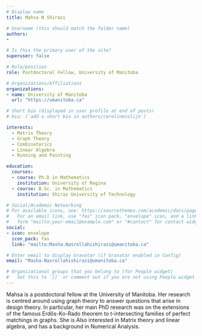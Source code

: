 ```yaml
---
# Display name
title: Mahsa N Shirazi

# Username (this should match the folder name)
authors:
- 

# Is this the primary user of the site?
superuser: false

# Role/position
role: Postdoctoral Fellow, University of Manitoba

# Organizations/Affiliations
organizations:
- name: University of Manitoba
  url: "https://umanitoba.ca"

# Short bio (displayed in user profile at end of posts)
# bio: (`add a short bio in authors/carolinecolijn`)

interests:
  - Matrix Theory
  - Graph Theory
  - Combinatorics
  - Linear Algebra
  - Running and Painting

education:
  courses:
  - course: Ph.D in Mathematics
    institution: University of Regina
  - course: B.Sc. in Mathematics
    institution: Shiraz University of Technology

# Social/Academic Networking
# For available icons, see: https://sourcethemes.com/academic/docs/page-builder/#icons
#   For an email link, use "fas" icon pack, "envelope" icon, and a link in the
#   form "mailto:your-email@example.com" or "#contact" for contact widget.
social:
- icon: envelope
  icon_pack: fas
  link: "mailto:Masha.Nasrollahishirazi@umanitoba.ca"

# Enter email to display Gravatar (if Gravatar enabled in Config)
email: "Masha.Nasrollahishirazi@umanitoba.ca"

# Organizational groups that you belong to (for People widget)
#   Set this to `[]` or comment out if you are not using People widget.
---
```


Mahsa is a postdoctoral fellow at the University of Manitoba. Her research is 
centred around using graph theory to answer questions that arise in design
theory. In particular, her main PhD research was on the extensions of the famous
Erdős-Ko-Rado theorem to t-intersecting families of perfect matchings in graphs.
She is Also interested in Matrix theory and linear algebra, and has a background
in Numerical Analysis.
